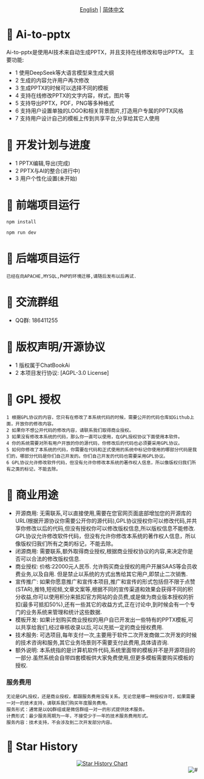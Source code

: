 <p align="center">
  <a href="./README_En.md">English</a> |
  <a href="./README.md">简体中文</a>
</p>

# 🎨 Ai-to-pptx
Ai-to-pptx是使用AI技术来自动生成PPTX，并且支持在线修改和导出PPTX。
主要功能:
- 1 使用DeepSeek等大语言模型来生成大纲
- 2 生成的内容允许用户再次修改
- 3 生成PPTX的时候可以选择不同的模板
- 4 支持在线修改PPTX的文字内容，样式，图片等
- 5 支持导出PPTX，PDF，PNG等多种格式
- 6 支持用户设置单独的LOGO和相关背景图片,打造用户专属的PPTX风格
- 7 支持用户设计自己的模板上传到共享平台,分享给其它人使用

# 🚀 开发计划与进度
- 1 PPTX编辑,导出(完成)
- 2 PPTX与AI的整合(进行中)
- 3 用户个性化设置(未开始)

# 🚀 前端项目运行
```
npm install

npm run dev
```

# 🚀 后端项目运行
```
已经在向APACHE,MYSQL,PHP的环境迁移,请随后发布以后再试.
```

# 🚀 交流群组
- QQ群: 186411255

# 📄 版权声明/开源协议
- 1 版权属于ChatBookAi
- 2 本项目发行协议: [AGPL-3.0 License]

# 🧮 GPL 授权
    1 根据GPL协议的内容，您只有在修改了本系统代码的时候，需要公开的代码仓库如Github上面，开放你的修改内容。
    2 如果你不想公开代码的修改内容，请联系我们取得商业授权。
    3 如果没有修改本系统的代码，那么你一直可以使用，在GPL授权协议下面使用本软件。
    4 你的系统需要对所有用户开放的你的源代码，你修改后的代码也必须要采用GPL协议。
    5 如何你修改了本系统的代码，你需要在代码和正式使用的系统中标记你使用的哪部分代码是我们的，哪部分代码是你们自己开发的。你们自己开发的代码也需要采用GPL协议。
    6 GPL协议允许修改软件代码，但没有允许你修改本系统的著作权人信息，所以像版权归我们所有之类的标记，不能去除。

# 🧮 商业用途
- 开源商用: 无需联系,可以直接使用,需要在您官网页面底部增加您的开源库的URL(根据开源协议你需要公开你的源代码),GPL协议授权你可以修改代码,并共享你修改以后的代码,但没有授权你可以修改版权信息,所以版权信息不能修改. GPL协议允许修改软件代码，但没有允许你修改本系统的著作权人信息，所以像版权归我们所有之类的标记，不能去除。
- 闭源商用: 需要联系,额外取得商业授权,根据商业授权协议的内容,来决定你是否可以合法的修改版权信息.
- 商业授权: 价格:22000元人民币. 允许购买商业授权的用户开展SAAS等会员收费业务,以及自用. 但是禁止以系统的方式出售给其它用户,即禁止二次销售. 
- 宣传推广: 如果你愿意推广和宣传本项目,推广和宣传的形式包括但不限于点赞(STAR),推特,短视频,文章文案等,根据不同的宣传渠道和效果会获得不同的积分收益,你可以使用积分来抵扣官方网站的会员费,或是做为商业版本授权的折扣(最多可抵扣50%),还有一些其它的收益方式,正在讨论中,到时候会有一个专门的业务系统来管理和统计这些数据.
- 模板开发: 如果计划购买商业授权的用户自已开发出一些特有的PPTX模板,可以共享给我们,经过审核收录以后,可以充抵一定的商业授权费用.
- 技术服务: 可选项目,每年支付一次,主要用于软件二次开发商做二次开发的时候的技术咨询和服务,其它业务场景则不需要支付此费用,具体请咨询.
- 额外说明: 本系统指的是计算机软件代码,系统里面带的模板并不是开源项目的一部分.虽然系统会自带四套模板供大家免费使用,但更多模板需要购买模板的授权.

### 服务费用
    无论是GPL授权，还是商业授权，都跟服务费用没有关系。无论您是哪一种授权许可，如果需要一对一的技术支持，请联系我们购买年度服务费用。
    服务形式：通常是以QQ群组或是微信群组一对一的形式提供技术服务。
    计费形式：最少服务周期为一年，不接受少于一年的技术服务费用形式。
    服务内容：技术支持，不会涉及到二次开发部分内容。

# 🌟 Star History
<a href="https://github.com/chatbookai/ai-to-pptx/stargazers" target="_blank" style="display: block" align="center">
  <picture>
    <source media="(prefers-color-scheme: dark)" srcset="https://api.star-history.com/svg?repos=chatbookai/ai-to-pptx&type=Date&theme=dark" />
    <source media="(prefers-color-scheme: light)" srcset="https://api.star-history.com/svg?repos=chatbookai/ai-to-pptx&type=Date" />
    <img alt="Star History Chart" src="https://api.star-history.com/svg?repos=chatbookai/ai-to-pptx&type=Date" />
  </picture>
</a>

<a href="#readme">
    <img src="https://img.shields.io/badge/-返回顶部-7d09f1.svg" alt="#" align="right">
</a>